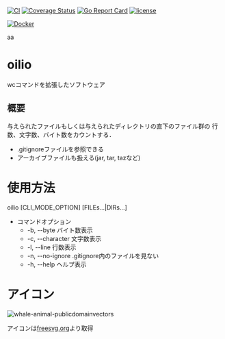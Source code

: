 [![CI](https://github.com/enoguch/oilio/actions/workflows/main.yml/badge.svg)](https://github.com/enoguch/oilio/actions/workflows/main.yml)
[![Coverage Status](https://coveralls.io/repos/github/enoguch/oilio/badge.svg?branch=main)](https://coveralls.io/github/enoguch/oilio?branch=main)
[![Go Report Card](https://goreportcard.com/badge/github.com/enoguch/oilio)](https://goreportcard.com/report/github.com/enoguch/oilio)
[![license](http://img.shields.io/badge/license-CC0-green.svg)](https://github.com/enoguch/oilio/blob/main/LICENSE)

[![Docker](https://img.shields.io/badge/Docker-ghcr.io%2Fenoguch%2Foilio%3A1.0.0-green?logo=docker)](https://hub.docker.com/repository/docker/enoguch/oilio)

aa

# oilio
wcコマンドを拡張したソフトウェア

## 概要
与えられたファイルもしくは与えられたディレクトリの直下のファイル群の
行数、文字数、バイト数をカウントする．
* .gitignoreファイルを参照できる
* アーカイブファイルも扱える(jar, tar, tazなど)

# 使用方法
oilio [CLI_MODE_OPTION] [FILEs...|DIRs...]
* コマンドオプション
  * -b, --byte         バイト数表示
  * -c, --character    文字数表示
  * -l, --line         行数表示
  * -n, --no-ignore    .gitignore内のファイルを見ない
  * -h, --help         ヘルプ表示

# アイコン
![whale-animal-publicdomainvectors](https://user-images.githubusercontent.com/84704334/119367448-ed089b00-bcec-11eb-850e-21628810b8d8.png)

アイコンは[freesvg.org](https://freesvg.org/whale)より取得

